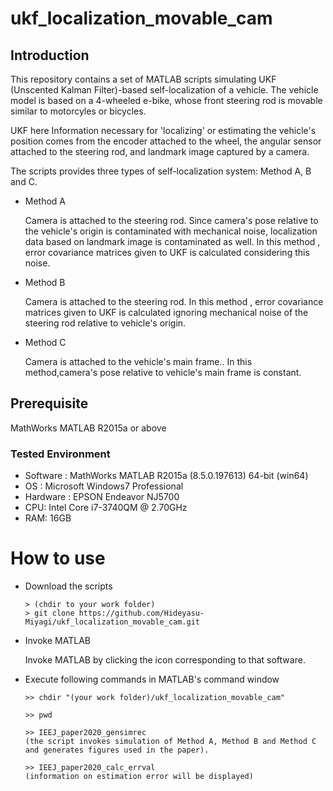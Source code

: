 # ukf_localization_movable_cam


## Introduction

This repository contains a set of MATLAB scripts simulating UKF (Unscented Kalman Filter)-based
self-localization of a vehicle. The vehicle model is based on a 4-wheeled e-bike, whose front steering rod is
movable similar to motorcyles or bicycles.

UKF here 
Information necessary for 'localizing' or estimating the vehicle's position comes
from the encoder attached to the wheel, the angular sensor attached to the steering rod,
and landmark image captured by a camera.

The scripts provides three types of self-localization system: Method A, B and C.

- Method A

  Camera is attached to the steering rod. 
  Since camera's pose relative to the vehicle's origin is contaminated with mechanical noise,
  localization data based on landmark image is contaminated as well.
  In this method , error covariance matrices given to UKF is calculated considering
  this noise.
  
- Method B

  Camera is attached to the steering rod. 
  In this method , error covariance matrices given to UKF is calculated ignoring
  mechanical noise of the steering rod relative to vehicle's origin.
  
- Method C

  Camera is attached to the vehicle's main frame.. 
  In this method,camera's pose relative to vehicle's main frame is constant.


## Prerequisite

  MathWorks MATLAB R2015a or above
 
### Tested Environment

  - Software : MathWorks MATLAB R2015a (8.5.0.197613) 64-bit (win64)
  - OS : Microsoft Windows7 Professional
  - Hardware : EPSON Endeavor NJ5700
  - CPU: Intel Core i7-3740QM @ 2.70GHz
  - RAM: 16GB

  
# How to use

  - Download the scripts 
  
    ~~~~
    > (chdir to your work folder)
	> git clone https://github.com/Hideyasu-Miyagi/ukf_localization_movable_cam.git
    ~~~~
  
  - Invoke MATLAB

    Invoke MATLAB by clicking the icon corresponding to that software.
  
  - Execute following commands in MATLAB's command window
  
    ~~~~
	>> chdir "(your work folder)/ukf_localization_movable_cam"
	
	>> pwd
	
	>> IEEJ_paper2020_gensimrec
	(the script invokes simulation of Method A, Method B and Method C and generates figures used in the paper).
	
	>> IEEJ_paper2020_calc_errval
	(information on estimation error will be displayed)
    ~~~~



  

